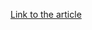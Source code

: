 [Link to the article](https://www.sophos.com/en-us/medialibrary/pdfs/technical-papers/samsam-ransomware-chooses-its-targets-carefully-wpna.aspx)

